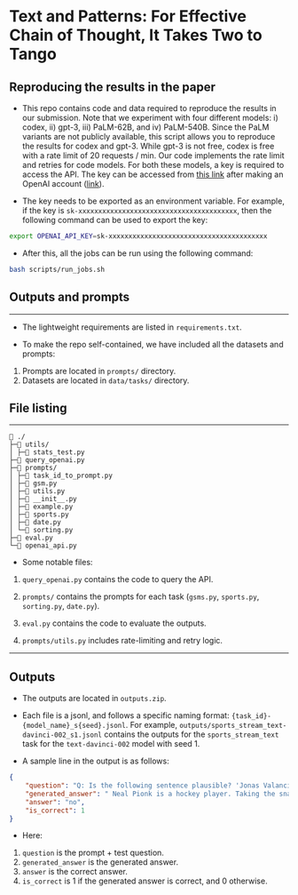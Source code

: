 # Text and Patterns: For Effective Chain of Thought, It Takes Two to Tango

## Reproducing the results in the paper

- This repo contains code and data required to reproduce the results in our submission. Note that we experiment with four different models: i) codex, ii) gpt-3, iii) PaLM-62B, and iv) PaLM-540B. Since the PaLM variants are not publicly available, this script allows you to reproduce the results for codex and gpt-3. While gpt-3 is not free, codex is free with a rate limit of 20 requests / min. Our code implements the rate limit and retries for code models. For both these models, a key is required to access the API. The key can be accessed from [this link](https://beta.openai.com/account/api-keys) after making an OpenAI account ([link](https://openai.com/join/)).

- The key needs to be exported as an environment variable. For example, if the key is `sk-xxxxxxxxxxxxxxxxxxxxxxxxxxxxxxxxxxxxxxxx`, then the following command can be used to export the key:


```bash
export OPENAI_API_KEY=sk-xxxxxxxxxxxxxxxxxxxxxxxxxxxxxxxxxxxxxxxx
```

- After this, all the jobs can be run using the following command:
 
```bash
bash scripts/run_jobs.sh
```

## Outputs and prompts

-----------

- The lightweight requirements are listed in `requirements.txt`. 

- To make the repo self-contained, we have included all the datasets and prompts:

1. Prompts are located in `prompts/` directory.
2. Datasets are located in `data/tasks/` directory.


## File listing

----

```
📁 ./
├─📁 utils/
│ ├─📄 stats_test.py
├─📄 query_openai.py
├─📁 prompts/
│ ├─📄 task_id_to_prompt.py
│ ├─📄 gsm.py
│ ├─📄 utils.py
│ ├─📄 __init__.py
│ ├─📄 example.py
│ ├─📄 sports.py
│ ├─📄 date.py
│ └─📄 sorting.py
├─📄 eval.py
└─📄 openai_api.py
```

* Some notable files:

1. `query_openai.py` contains the code to query the API.

2. `prompts/` contains the prompts for each task (`gsms.py`, `sports.py`, `sorting.py`, `date.py`).

3. `eval.py` contains the code to evaluate the outputs.

4. `prompts/utils.py` includes rate-limiting and retry logic.


---

## Outputs

* The outputs are located in `outputs.zip`. 

* Each file is a jsonl, and follows a specific naming format: `{task_id}-{model_name}_s{seed}.jsonl`. For example, `outputs/sports_stream_text-davinci-002_s1.jsonl` contains the outputs for the `sports_stream_text` task for the `text-davinci-002` model with seed 1.

* A sample line in the output is as follows:

```json
{
    "question": "Q: Is the following sentence plausible? 'Jonas Valanciunas beat the buzzer.'\nA: Jonas Valanciunas is a basketball player. Beating the buzzer is part of basketball. The answer is yes.\n\n\nQ: Is the following sentence plausible? 'Kyle Palmieri was called for slashing.'\nA: Kyle Palmieri is a hockey player. Being called for slashing is part of hockey. The answer is yes.\n\n\nQ: Is the following sentence plausible? 'Jamal Murray was perfect from the line.'\nA: Jamal Murray is a basketball player. Being perfect from the line is part of basketball. The answer is yes.\n\n\nQ: Is the following sentence plausible? 'Draymond Green threw a touchdown.'\nA: Draymond Green is an basketball player. Throwing a touchdown is part of football, not basketball. The answer is no.\n\n\nQ: Is the following sentence plausible? 'Carson Wentz set the pick and roll.'\nA: Carson Wentz is an American football player. Pick and roll is part of basketball, not football. The answer is no.\n\n\nQ: Is the following sentence plausible? 'Joao Moutinho caught the screen pass in the NFC championship.'\nA: Joao Moutinho is a soccer player. The NFC championship is part of American football, not soccer. The answer is no.\n\n\nQ: Is the following sentence plausible? 'Malcolm Brogdon banked the shot in.'\nA: Malcolm Brogdon is a basketball player. Banking the shot in is part of basketball. The answer is yes.\n\n\nQ: Is the following sentence plausible? 'Sam Darnold passed the puck.'\nA: Sam Darnold is a American football player. Passing the puck is part of hockey, not American football. The answer is no.\n\n\nQ: Yes or no: Is the following sentence plausible? \"Neal Pionk took the snap.\"\nA:",
    "generated_answer": " Neal Pionk is a hockey player. Taking the snap is part of American football, not hockey. The answer is no.",
    "answer": "no",
    "is_correct": 1
}
```

* Here:

1. `question` is the prompt + test question.
2. `generated_answer` is the generated answer.
3. `answer` is the correct answer.
4. `is_correct` is 1 if the generated answer is correct, and 0 otherwise.

